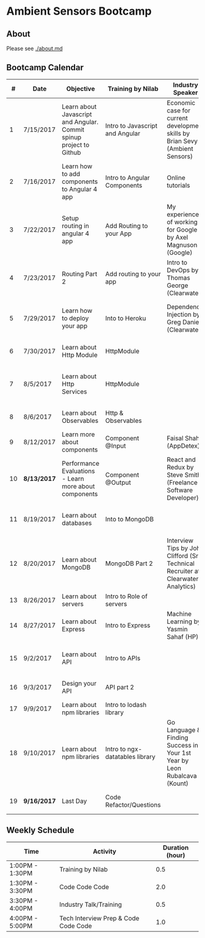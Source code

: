 # Ambient Sensors Bootcamp

## About 
Please see [./about.md](https://github.com/ambientsensors-bootcamp/resources/blob/master/about.md)  

## Bootcamp Calendar
**#**|**Date**| **Objective** | **Training by Nilab** | **Industry Speaker** | **Interview Prep**
-----|-----|-----|-----|-----|-----
1 | 7/15/2017|Learn about Javascript and Angular. Commit spinup project to Github|Intro to Javascript and Angular |Economic case for current development skills by Brian Sevy (Ambient Sensors)| N/A
2 | 7/16/2017|Learn how to add components to Angular 4 app |Intro to Angular Components |Online tutorials | N/A
3 | 7/22/2017|Setup routing in angular 4 app |Add Routing to your App |My experience of working for Google by Axel Magnuson (Google)| Character Count 
4 | 7/23/2017|Routing Part 2 | Add routing to your app | Intro to DevOps by Thomas George (Clearwater) | Number is odd or even
5 | 7/29/2017|Learn how to deploy your app |Into to Heroku |Dependency Injection by Greg Daniels (Clearwater) | Print numbers from 1 to 10 in reverse order
6 | 7/30/2017|Learn about Http Module |HttpModule  | | Add n natural numbers from 1 
7 | 8/5/2017|Learn about Http Services  |HttpModule | | Print the average score given n scores for a student
8 | 8/6/2017|Learn about Observables |Http & Observables | | Convert upper case to lower case
9 | 8/12/2017|Learn more about components |Component @Input|Faisal Shah (AppDetex) | Print multiplication table
10 | **8/13/2017**|Performance Evaluations - Learn more about components |Component @Output |React and Redux by Steve Smith (Freelance Software Developer)| Check whether an element occurs in a list
11| 8/19/2017|Learn about databases |Into to MongoDB | | Find top two maximum numbers in array   
12 | 8/20/2017|Learn about MongoDB |MongoDB Part 2 |Interview Tips by John Clifford (Sr. Technical Recruiter at Clearwater Analytics) | Find largest number in array   
13 | 8/26/2017|Learn about servers |Intro to Role of servers| | String is a palindrome   
14 | 8/27/2017|Learn about Express |Intro to Express |Machine Learning by Yasmin Sahaf (HP) | Concatenates two lists  
15 | 9/2/2017|Learn about API|Intro to APIs | | Merge two sorted lists into a new sorted list   
16 | 9/3/2017|Design your API |API part 2 | | Find sum of numbers in a list   
17 | 9/9/2017|Learn about npm libraries |Intro to lodash library | | Reverse a sentence   
18 | 9/10/2017|Learn about npm libraries |Intro to ngx-datatables library | Go Language & Finding Success in Your 1st Year by Leon Rubalcava (Kount) | Is palindrome (String and Int) 
19 | **9/16/2017**|Last Day |Code Refactor/Questions | | Is anagram (String and Int)  


## Weekly Schedule 
**Time**| **Activity** | **Duration (hour)**
-----|-----| -----
1:00PM - 1:30PM|Training by Nilab | 0.5
1:30PM - 3:30PM|Code Code Code | 2.0
3:30PM - 4:00PM|Industry Talk/Training | 0.5
4:00PM - 5:00PM|Tech Interview Prep & Code Code Code | 1.0
